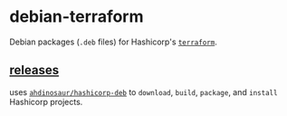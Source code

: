 # debian-terraform

Debian packages (`.deb` files) for Hashicorp's [`terraform`](https://www.terraform.io).

## [releases](https://github.com/ahdinosaur/debian-terraform/releases)

uses [`ahdinosaur/hashicorp-deb`](https://github.com/ahdinosaur/hashicorp-deb) to `download`, `build`, `package`, and `install` Hashicorp projects.
